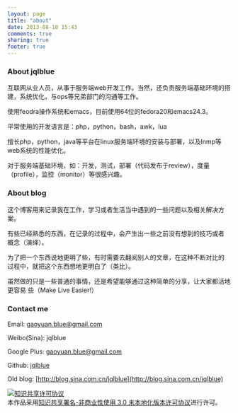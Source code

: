 ```yaml
---
layout: page
title: "about"
date: 2013-08-18 15:43
comments: true
sharing: true
footer: true
---
```


### About jqlblue ###
互联网从业人员，从事于服务端web开发工作。当然，还负责服务端基础环境的搭建，系统优化，与ops等兄弟部门的沟通等工作。

使用feodra操作系统和emacs，目前使用64位的fedora20和emacs24.3。

平常使用的开发语言是：php，python，bash，awk，lua

擅长php，python，java等平台在linux服务端环境的安装与部署，以及lnmp等web系统的性能优化。

对于服务端基础环境，如：开发，测试，部署（代码发布于review），度量
（profile），监控（monitor）等很感兴趣。

### About blog ###
这个博客用来记录我在工作，学习或者生活当中遇到的一些问题以及相关解决方
案。

有些已经熟悉的东西，在记录的过程中，会产生出一些之前没有想到的技巧或者
概念（演绎）。

为了把一个东西说地更明了些，有时需要去翻阅别人的文章，在这种不断对比的
过程中，就把这个东西想地更明白了（类比）。

虽然做的只是一些普通的事情，还是希望能够通过这种简单的分享，让大家都活地更容易
些（Make Live Easier!）

### Contact me ###
Email: gaoyuan.blue@gmail.com

Weibo(Sina): jqlblue

Google Plus: gaoyuan.blue@gmail.com

Github: [jqlblue](https://github.com/jqlblue)

Old blog: [http://blog.sina.com.cn/jqlblue](http://blog.sina.com.cn/jqlblue)

<a rel="license" href="http://creativecommons.org/licenses/by-nc/3.0/deed.zh"><img alt="知识共享许可协议" style="border-width:0" src="http://i.creativecommons.org/l/by-nc/3.0/80x15.png" /></a><br />本作品采用<a rel="license" href="http://creativecommons.org/licenses/by-nc/3.0/deed.zh">知识共享署名-非商业性使用 3.0 未本地化版本许可协议</a>进行许可。
